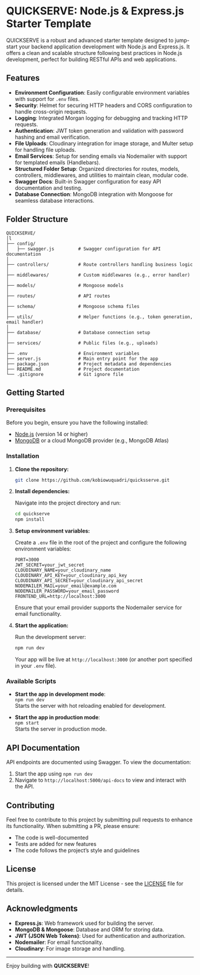 # QUICKSERVE: Node.js & Express.js Starter Template

QUICKSERVE is a robust and advanced starter template designed to jump-start your backend application development with Node.js and Express.js. It offers a clean and scalable structure following best practices in Node.js development, perfect for building RESTful APIs and web applications.

## Features
- **Environment Configuration**: Easily configurable environment variables with support for `.env` files.
- **Security**: Helmet for securing HTTP headers and CORS configuration to handle cross-origin requests.
- **Logging**: Integrated Morgan logging for debugging and tracking HTTP requests.
- **Authentication**: JWT token generation and validation with password hashing and email verification.
- **File Uploads**: Cloudinary integration for image storage, and Multer setup for handling file uploads.
- **Email Services**: Setup for sending emails via Nodemailer with support for templated emails (Handlebars).
- **Structured Folder Setup**: Organized directories for routes, models, controllers, middlewares, and utilities to maintain clean, modular code.
- **Swagger Docs**: Built-in Swagger configuration for easy API documentation and testing.
- **Database Connection**: MongoDB integration with Mongoose for seamless database interactions.

## Folder Structure

```
QUICKSERVE/
│l
├── config/
│   ├── swagger.js         # Swagger configuration for API documentation
│
├── controllers/           # Route controllers handling business logic
│
├── middlewares/           # Custom middlewares (e.g., error handler)
│
├── models/                # Mongoose models
│
├── routes/                # API routes
│
├── schema/                # Mongoose schema files
│
├── utils/                 # Helper functions (e.g., token generation, email handler)
│
├── database/              # Database connection setup
│
├── services/              # Public files (e.g., uploads)
│
├── .env                   # Environment variables
├── server.js              # Main entry point for the app
├── package.json           # Project metadata and dependencies
├── README.md              # Project documentation
└── .gitignore             # Git ignore file
```

## Getting Started

### Prerequisites
Before you begin, ensure you have the following installed:
- [Node.js](https://nodejs.org/) (version 14 or higher)
- [MongoDB](https://www.mongodb.com/try/download/community) or a cloud MongoDB provider (e.g., MongoDB Atlas)

### Installation

1. **Clone the repository:**

   ```bash
   git clone https://github.com/kobiowuquadri/quicksserve.git
   ```

2. **Install dependencies:**

   Navigate into the project directory and run:

   ```bash
   cd quickserve
   npm install
   ```

3. **Setup environment variables:**

   Create a `.env` file in the root of the project and configure the following environment variables:

   ```
   PORT=3000
   JWT_SECRET=your_jwt_secret
   CLOUDINARY_NAME=your_cloudinary_name
   CLOUDINARY_API_KEY=your_cloudinary_api_key
   CLOUDINARY_API_SECRET=your_cloudinary_api_secret
   NODEMAILER_MAIL=your_email@example.com
   NODEMAILER_PASSWORD=your_email_password
   FRONTEND_URL=http://localhost:3000
   ```

   Ensure that your email provider supports the Nodemailer service for email functionality.

4. **Start the application:**

   Run the development server:

   ```bash
   npm run dev
   ```

   Your app will be live at `http://localhost:3000` (or another port specified in your `.env` file).

### Available Scripts

- **Start the app in development mode**:  
   `npm run dev`  
   Starts the server with hot reloading enabled for development.

- **Start the app in production mode**:  
   `npm start`  
   Starts the server in production mode.

## API Documentation

API endpoints are documented using Swagger. To view the documentation:
1. Start the app using `npm run dev`
2. Navigate to `http://localhost:5000/api-docs` to view and interact with the API.

## Contributing

Feel free to contribute to this project by submitting pull requests to enhance its functionality. When submitting a PR, please ensure:
- The code is well-documented
- Tests are added for new features
- The code follows the project’s style and guidelines

## License

This project is licensed under the MIT License - see the [LICENSE](LICENSE) file for details.

## Acknowledgments

- **Express.js**: Web framework used for building the server.
- **MongoDB & Mongoose**: Database and ORM for storing data.
- **JWT (JSON Web Tokens)**: Used for authentication and authorization.
- **Nodemailer**: For email functionality.
- **Cloudinary**: For image storage and handling.

---

Enjoy building with **QUICKSERVE**!
